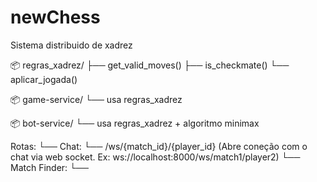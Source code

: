 # newChess
Sistema distribuido de xadrez 

📦 regras_xadrez/
   ├── get_valid_moves()
   ├── is_checkmate()
   └── aplicar_jogada()

📦 game-service/
   └── usa regras_xadrez

📦 bot-service/
   └── usa regras_xadrez + algoritmo minimax

Rotas:
   └── Chat:
      └── /ws/{match_id}/{player_id}   (Abre coneção com o chat via web socket. Ex: ws://localhost:8000/ws/match1/player2)
   └── Match Finder:
      └──
